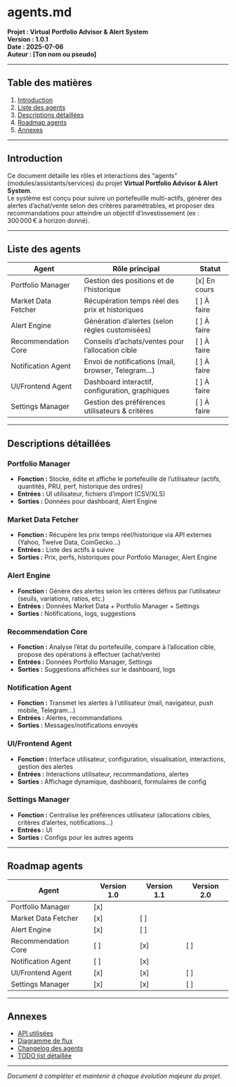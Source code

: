 # agents.md

**Projet : Virtual Portfolio Advisor & Alert System**  
**Version : 1.0.1**  
**Date : 2025-07-06**  
**Auteur : [Ton nom ou pseudo]**

---

## Table des matières

1. [Introduction](#introduction)
2. [Liste des agents](#liste-des-agents)
3. [Descriptions détaillées](#descriptions-détaillées)
4. [Roadmap agents](#roadmap-agents)
5. [Annexes](#annexes)

---

## Introduction

Ce document détaille les rôles et interactions des “agents” (modules/assistants/services) du projet **Virtual Portfolio Advisor & Alert System**.  
Le système est conçu pour suivre un portefeuille multi-actifs, générer des alertes d’achat/vente selon des critères paramétrables, et proposer des recommandations pour atteindre un objectif d’investissement (ex : 300 000 € à horizon donné).

---

## Liste des agents

| Agent                | Rôle principal                                      | Statut    |
|----------------------|-----------------------------------------------------|-----------|
| Portfolio Manager    | Gestion des positions et de l’historique            | [x] En cours |
| Market Data Fetcher  | Récupération temps réel des prix et historiques     | [ ] À faire |
| Alert Engine         | Génération d’alertes (selon règles customisées)     | [ ] À faire |
| Recommendation Core  | Conseils d’achats/ventes pour l’allocation cible    | [ ] À faire |
| Notification Agent   | Envoi de notifications (mail, browser, Telegram…)   | [ ] À faire |
| UI/Frontend Agent    | Dashboard interactif, configuration, graphiques     | [ ] À faire |
| Settings Manager     | Gestion des préférences utilisateurs & critères     | [ ] À faire |

---

## Descriptions détaillées

### Portfolio Manager
- **Fonction :** Stocke, édite et affiche le portefeuille de l’utilisateur (actifs, quantités, PRU, perf, historique des ordres)
- **Entrées :** UI utilisateur, fichiers d’import (CSV/XLS)
- **Sorties :** Données pour dashboard, Alert Engine

### Market Data Fetcher
- **Fonction :** Récupère les prix temps réel/historique via API externes (Yahoo, Twelve Data, CoinGecko…)
- **Entrées :** Liste des actifs à suivre
- **Sorties :** Prix, perfs, historiques pour Portfolio Manager, Alert Engine

### Alert Engine
- **Fonction :** Génère des alertes selon les critères définis par l’utilisateur (seuils, variations, ratios, etc.)
- **Entrées :** Données Market Data + Portfolio Manager + Settings
- **Sorties :** Notifications, logs, suggestions

### Recommendation Core
- **Fonction :** Analyse l’état du portefeuille, compare à l’allocation cible, propose des opérations à effectuer (achat/vente)
- **Entrées :** Données Portfolio Manager, Settings
- **Sorties :** Suggestions affichées sur le dashboard, logs

### Notification Agent
- **Fonction :** Transmet les alertes à l’utilisateur (mail, navigateur, push mobile, Telegram…)
- **Entrées :** Alertes, recommandations
- **Sorties :** Messages/notifications envoyés

### UI/Frontend Agent
- **Fonction :** Interface utilisateur, configuration, visualisation, interactions, gestion des alertes
- **Entrées :** Interactions utilisateur, recommandations, alertes
- **Sorties :** Affichage dynamique, dashboard, formulaires de config

### Settings Manager
- **Fonction :** Centralise les préférences utilisateur (allocations cibles, critères d’alertes, notifications…)
- **Entrées :** UI
- **Sorties :** Configs pour les autres agents

---

## Roadmap agents

| Agent                | Version 1.0 | Version 1.1 | Version 2.0 |
|----------------------|-------------|-------------|-------------|
| Portfolio Manager    | [x]         |             |             |
| Market Data Fetcher  | [x]         | [ ]         |             |
| Alert Engine         | [x]         | [ ]         |             |
| Recommendation Core  | [ ]         | [x]         | [ ]         |
| Notification Agent   | [ ]         | [x]         |             |
| UI/Frontend Agent    | [x]         | [x]         | [ ]         |
| Settings Manager     | [x]         | [x]         | [ ]         |

---

## Annexes

- [API utilisées](#)
- [Diagramme de flux](#)
- [Changelog des agents](#)
- [TODO list détaillée](#)

---

*Document à compléter et maintenir à chaque évolution majeure du projet.*  
